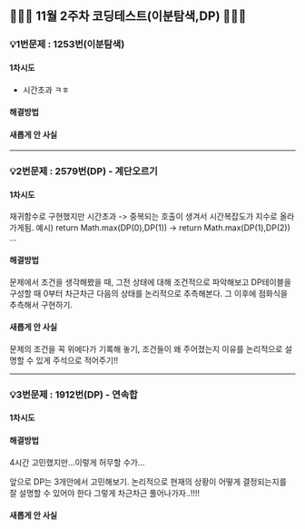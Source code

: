 ## 👨🏻‍💻 11월 2주차 코딩테스트(이분탐색,DP) 👨🏻‍💻

### 💡1번문제 : 1253번(이분탐색)

#### 1차시도

- 시간초과 ㅋㅎ

#### 해결방법

#### 새롭게 안 사실

<hr>

### 💡2번문제 : 2579번(DP) - 계단오르기

#### 1차시도

재귀함수로 구현했지만 시간초과 -> 중복되는 호출이 생겨서 시간복잡도가 지수로 올라가게됨.
예시) return Math.max(DP(0),DP(1)) -> return Math.max(DP(1),DP(2)) ...

#### 해결방법

문제에서 조건을 생각해봤을 때, 그전 상태에 대해 조건적으로 파악해보고
DP테이블을 구성할 때 0부터 차근차근 다음의 상태를 논리적으로 추측해본다. 그 이후에 점화식을 추측해서 구현하기.

#### 새롭게 안 사실

문제의 조건을 꼭 위에다가 기록해 놓기, 조건들이 왜 주어졌는지 이유를 논리적으로 설명할 수 있게 주석으로 적어주기!!

<hr>

### 💡3번문제 : 1912번(DP) - 연속합

#### 1차시도

#### 해결방법

4시간 고민했지만...이렇게 허무할 수가...

앞으로 DP는 3개안에서 고민해보기. 논리적으로 현재의 상황이 어떻게 결정되는지를 잘 설명할 수 있어야 한다 그렇게 차근차근 풀어나가자..!!!!

#### 새롭게 안 사실
